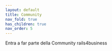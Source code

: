 ```yaml
---
layout: default
title: Community
nav_fold: true
has_children: true
nav_order: 5
---
```


Entra a far parte della Community rails4business